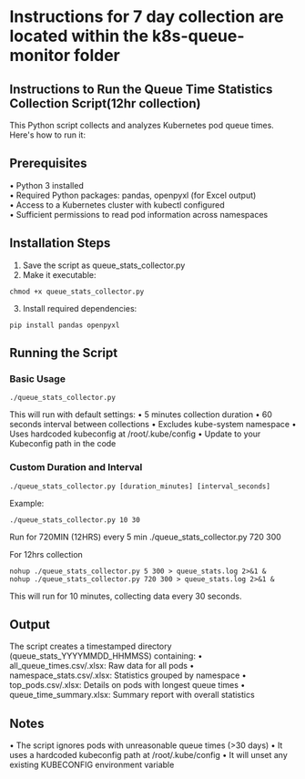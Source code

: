 # Instructions for 7 day collection are located within the k8s-queue-monitor folder

## Instructions to Run the Queue Time Statistics Collection Script(12hr collection)
This Python script collects and analyzes Kubernetes pod queue times. Here's how to run it:

## Prerequisites
• Python 3 installed  
• Required Python packages: pandas, openpyxl (for Excel output)  
• Access to a Kubernetes cluster with kubectl configured  
• Sufficient permissions to read pod information across namespaces  

## Installation Steps
1. Save the script as queue_stats_collector.py
2. Make it executable:  
```  
chmod +x queue_stats_collector.py
```
3. Install required dependencies:
```    
pip install pandas openpyxl
```  
## Running the Script
### Basic Usage
```
./queue_stats_collector.py
```
This will run with default settings:
• 5 minutes collection duration
• 60 seconds interval between collections
• Excludes kube-system namespace
• Uses hardcoded kubeconfig at /root/.kube/config
• Update to your Kubeconfig path in the code
### Custom Duration and Interval
```
./queue_stats_collector.py [duration_minutes] [interval_seconds]
```

Example:
```
./queue_stats_collector.py 10 30
```
Run for 720MIN (12HRS) every 5 min
./queue_stats_collector.py 720 300

For 12hrs collection
```
nohup ./queue_stats_collector.py 5 300 > queue_stats.log 2>&1 &
nohup ./queue_stats_collector.py 720 300 > queue_stats.log 2>&1 &
```

This will run for 10 minutes, collecting data every 30 seconds.
## Output
The script creates a timestamped directory (queue_stats_YYYYMMDD_HHMMSS) containing:
• all_queue_times.csv/.xlsx: Raw data for all pods
• namespace_stats.csv/.xlsx: Statistics grouped by namespace
• top_pods.csv/.xlsx: Details on pods with longest queue times
• queue_time_summary.xlsx: Summary report with overall statistics
## Notes
• The script ignores pods with unreasonable queue times (>30 days)
• It uses a hardcoded kubeconfig path at /root/.kube/config
• It will unset any existing KUBECONFIG environment variable
